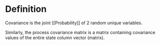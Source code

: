 # Definition
Covariance is the joint [[Probability]] of 2 random unique variables.

Similarly, the process covariance matrix is a matrix containing covariance values of the entire state column vector (matrix).